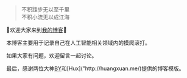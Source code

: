>不积跬步无以至千里  
>不积小流无以成江海

👏欢迎大家来到[我的博客](http://shichaoxin.com)👏

本博客主要用于记录自己在人工智能相关领域内的摸爬滚打。

如果大家有问题，欢迎留言一起讨论。

最后，感谢两位大神[BY]("http://qiubaiying.top")和[Hux]("http://huangxuan.me/)提供的博客模版。